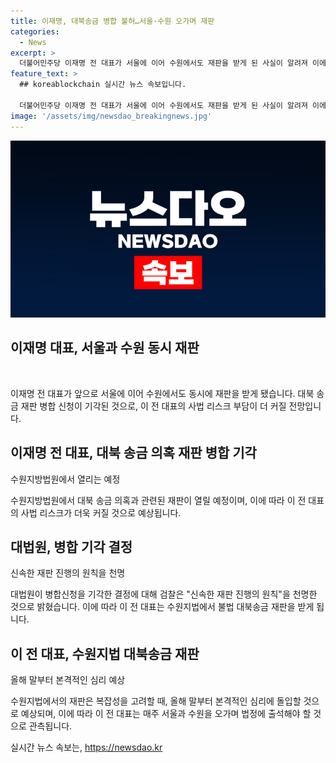 ```yaml
---
title: 이재명, 대북송금 병합 불허…서울·수원 오가며 재판
categories:
  - News
excerpt: >
  더불어민주당 이재명 전 대표가 서울에 이어 수원에서도 재판을 받게 된 사실이 알려져 이에 대한 사법 리스크 부담이 더 높아질 전망입니다. 이재명 전 대표가 대북송금 의혹에 관한 병합 신청을 제기했으나 대법원은 이를 기각한 바 있습니다. 수원지법은 올해 말부터 본격적인 심리에 돌입할 것으로 보이며, 이에 따라 이 전 대표의 법정 출석 빈도가 증가할 것으로 예상됩니다.
feature_text: >
  ## koreablockchain 실시간 뉴스 속보입니다.

  더불어민주당 이재명 전 대표가 서울에 이어 수원에서도 재판을 받게 된 사실이 알려져 이에 대한 사법 리스크 부담이 더 높아질 전망입니다. 이재명 전 대표가 대북송금 의혹에 관한 병합 신청을 제기했으나 대법원은 이를 기각한 바 있습니다. 수원지법은 올해 말부터 본격적인 심리에 돌입할 것으로 보이며, 이에 따라 이 전 대표의 법정 출석 빈도가 증가할 것으로 예상됩니다.
image: '/assets/img/newsdao_breakingnews.jpg'
---
```


<p><img src="/assets/img/newsdao_breakingnews.jpg" alt="koreablockchain 속보" /></p>

<h2 data-ke-size="size26">이재명 대표, 서울과 수원 동시 재판</h2>

<p data-ke-size="size16">&nbsp;</p>

<p>이재명 전 대표가 앞으로 서울에 이어 수원에서도 동시에 재판을 받게 됐습니다. 대북 송금 재판 병합 신청이 기각된 것으로, 이 전 대표의 사법 리스크 부담이 더 커질 전망입니다.</p>

<h2 data-ke-size="size26">이재명 전 대표, 대북 송금 의혹 재판 병합 기각</h2>

<p data-ke-size="size16">수원지방법원에서 열리는 예정</p>

<p>수원지방법원에서 대북 송금 의혹과 관련된 재판이 열릴 예정이며, 이에 따라 이 전 대표의 사법 리스크가 더욱 커질 것으로 예상됩니다.</p>

<h2 data-ke-size="size26">대법원, 병합 기각 결정</h2>

<p data-ke-size="size16">신속한 재판 진행의 원칙을 천명</p>

<p>대법원이 병합신청을 기각한 결정에 대해 검찰은 "신속한 재판 진행의 원칙"을 천명한 것으로 밝혔습니다. 이에 따라 이 전 대표는 수원지법에서 불법 대북송금 재판을 받게 됩니다.</p>

<h2 data-ke-size="size26">이 전 대표, 수원지법 대북송금 재판</h2>

<p data-ke-size="size16">올해 말부터 본격적인 심리 예상</p>

<p>수원지법에서의 재판은 복잡성을 고려할 때, 올해 말부터 본격적인 심리에 돌입할 것으로 예상되며, 이에 따라 이 전 대표는 매주 서울과 수원을 오가며 법정에 출석해야 할 것으로 관측됩니다.</p>
실시간 뉴스 속보는, <a href="https://newsdao.kr" rel="dofollow">https://newsdao.kr</a>


